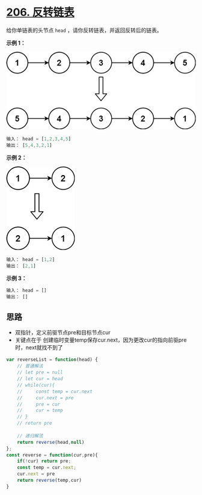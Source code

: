 # [206. 反转链表](https://leetcode.cn/problems/reverse-linked-list/)

给你单链表的头节点 `head` ，请你反转链表，并返回反转后的链表。

**示例 1：**

![206-1](./img/image-206-1.png)

```js
输入： head = [1,2,3,4,5]
输出： [5,4,3,2,1]
```

**示例 2：**

![206-2](./img/image-206-2.png)

```js
输入： head = [1,2]
输出： [2,1]
```

**示例 3：**

```js
输入： head = []
输出： []
```

## 思路

- 双指针，定义前驱节点pre和目标节点cur
- 关键点在于 创建临时变量temp保存cur.next，因为更改cur的指向前驱pre时，next就找不到了

```js
var reverseList = function(head) {
    // 普通解法
    // let pre = null
    // let cur = head
    // while(cur){
    //     const temp = cur.next
    //     cur.next = pre
    //     pre = cur
    //     cur = temp
    // }
    // return pre

    // 递归解法
    return reverse(head,null)
};
const reverse = function(cur,pre){
    if(!cur) return pre;
    const temp = cur.next;
    cur.next = pre
    return reverse(temp,cur)
}
```
